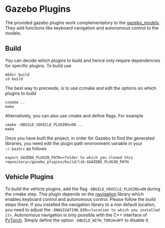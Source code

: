 # Gazebo Plugins

The provided gazebo plugins work complementatory to the [gazebo_models](https://github.com/mhubii/gazebo_models). They add functions like keyboard navigation and autonomous control to the models.

## Build

You can decide which plugins to build and hence only require dependencies for specific plugins. To build use

```
mkdir build
cd build
```

The best way to preceede, is to use ccmake and edit the options on which plugins to build

```
ccmake ..
make
```

Alternatively, you can also use cmake and define flags. For example

```
cmake -DBUILD_VEHICLE_PLUGINS=ON ..
make
```

Once you have built the project, in order for Gazebo to find the generated libraries, you need edit the plugin path environment variable in your `~/.bashrc` as follows

```
export GAZEBO_PLUGIN_PATH=<folder to which you cloned this repository>/gazebo_plugins/build/lib:$GAZEBO_PLUGIN_PATH
```

## Vehicle Plugins

To build the vehicle plugins, add the flag `-DBUILD_VEHICLE_PLUGINS=ON` during the cmake step. This plugin depends on the [navigation](https://github.com/mhubii/navigation) library which enables keyboard control and autonomous control. Please follow the build steps there. If you installed the navigation library to a non default location, you need to adjust the `-DNAVIGATION_DIR=<location to which you installed it>`. Autonomous navigation is only possible with the C++ interface of [PyTorch](https://github.com/pytorch/pytorch). Simply define the option `-DBUILD_WITH_TORCH=OFF` to disable it.
